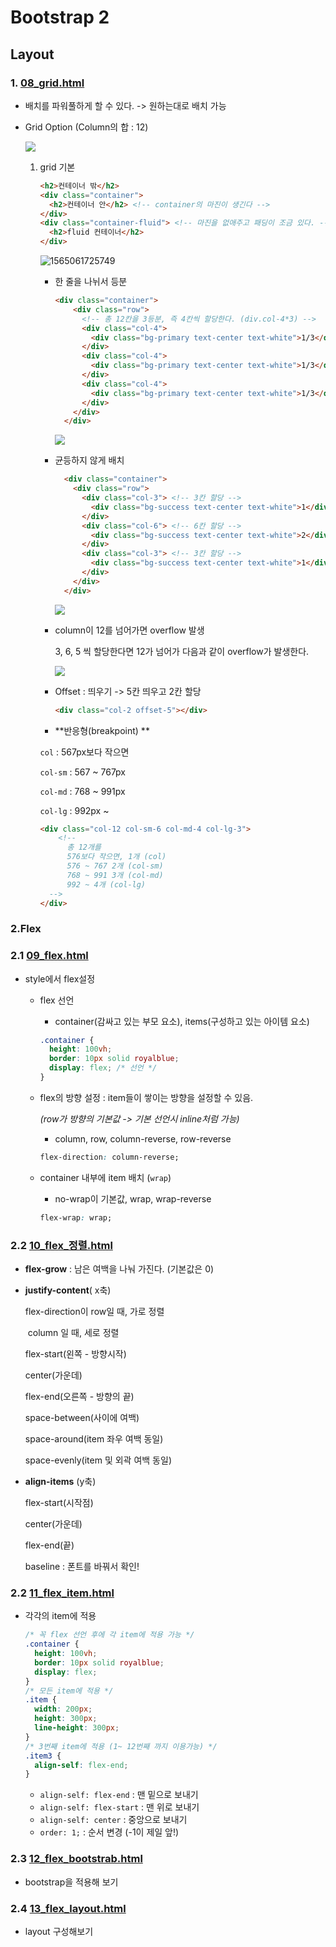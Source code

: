 # Bootstrap 2

## Layout

### 1. [08_grid.html](C:\Users\student\Desktop\Jimin\web\bootstrap\08_grid.html)

* 배치를 파워풀하게 할 수 있다. -> 원하는대로 배치 가능

* Grid Option (Column의 합 : 12)

  ![](C:\Users\student\Desktop\Jimin\TIL\web\img\grid_option.PNG)

  1. grid 기본

     ```html
     <h2>컨테이너 밖</h2> 
     <div class="container">
       <h2>컨테이너 안</h2> <!-- container의 마진이 생긴다 -->
     </div>
     <div class="container-fluid"> <!-- 마진을 없애주고 패딩이 조금 있다. -->
       <h2>fluid 컨테이너</h2>
     </div>
     ```

     ![1565061725749](C:\Users\student\AppData\Roaming\Typora\typora-user-images\1565061725749.png)

     * 한 줄을 나뉘서 등분

       ```html
       <div class="container">
           <div class="row">
             <!-- 총 12칸을 3등분, 즉 4칸씩 할당한다. (div.col-4*3) -->
             <div class="col-4">
               <div class="bg-primary text-center text-white">1/3</div>
             </div>
             <div class="col-4">
               <div class="bg-primary text-center text-white">1/3</div>
             </div>
             <div class="col-4">
               <div class="bg-primary text-center text-white">1/3</div>
             </div>
           </div>
         </div>
       ```

       ![](C:\Users\student\Desktop\Jimin\TIL\web\img\grid_1_3.jpg)

     * 균등하지 않게 배치

       ```HTML
         <div class="container">
           <div class="row">
             <div class="col-3"> <!-- 3칸 할당 -->
               <div class="bg-success text-center text-white">1</div>
             </div>
             <div class="col-6"> <!-- 6칸 할당 -->
               <div class="bg-success text-center text-white">2</div>
             </div>
             <div class="col-3"> <!-- 3칸 할당 -->
               <div class="bg-success text-center text-white">1</div>
             </div>
           </div>
         </div>
       ```

       ![](C:\Users\student\Desktop\Jimin\TIL\web\img\grid_1_2_1.PNG)

     * column이 12를 넘어가면 overflow 발생

       3, 6, 5 씩 할당한다면 12가 넘어가 다음과 같이 overflow가 발생한다.

       ![](C:\Users\student\Desktop\Jimin\TIL\web\img\gird_overflow.PNG)

     * Offset : 띄우기 -> 5칸 띄우고 2칸 할당

       ```html
       <div class="col-2 offset-5"></div>
       ```

     *  **반응형(breakpoint) **

       `col` : 567px보다 작으면

       `col-sm` : 567 ~ 767px

       `col-md` : 768 ~ 991px

       `col-lg` : 992px ~ 

       ```html
       <div class="col-12 col-sm-6 col-md-4 col-lg-3"> 
           <!-- 
             총 12개를
             576보다 작으면, 1개 (col)
             576 ~ 767 2개 (col-sm)
             768 ~ 991 3개 (col-md)
             992 ~ 4개 (col-lg)
         -->
       </div>
       ```

       

### 2.Flex

### 2.1 [09_flex.html](C:\Users\student\Desktop\Jimin\web\bootstrap\09_flex.html)

* style에서 flex설정

  * flex 선언

    * container(감싸고 있는 부모 요소), items(구성하고 있는 아이템 요소)

    ```css
    .container {
      height: 100vh;
      border: 10px solid royalblue;
      display: flex; /* 선언 */
    }
    ```

  * flex의 방향 설정 : item들이 쌓이는 방향을 설정할 수 있음.

    _(row가 방향의 기본값 -> 기본 선언시 inline처럼 가능)_

    * column, row, column-reverse, row-reverse

    ```css
    flex-direction: column-reverse;
    ```

  * container 내부에 item 배치 (`wrap`)

    *   no-wrap이 기본값, wrap, wrap-reverse

    ```css
    flex-wrap: wrap;
    ```

### 2.2 [10_flex_정렬.html](C:\Users\student\Desktop\Jimin\web\bootstrap\10_flex_정렬.html)

* **flex-grow** : 남은 여백을 나눠 가진다. (기본값은 0)

* **justify-content**( x축)

  flex-direction이 row일 때, 가로 정렬

  ​                        	column 일 때, 세로 정렬

   flex-start(왼쪽 - 방향시작)

   center(가운데)

   flex-end(오른쪽 - 방향의 끝)

    space-between(사이에 여백)

    space-around(item 좌우 여백 동일)

    space-evenly(item 및 외곽 여백 동일)

* **align-items** (y축)

  flex-start(시작점)

  center(가운데)

   flex-end(끝)

   baseline : 폰트를 바꿔서 확인!

### 2.2 [11_flex_item.html](C:\Users\student\Desktop\Jimin\web\bootstrap\11_flex_item.html)

* 각각의 item에 적용

  ```css
  /* 꼭 flex 선언 후에 각 item에 적용 가능 */
  .container {
    height: 100vh;
    border: 10px solid royalblue;
    display: flex;
  } 
  /* 모든 item에 적용 */
  .item {
    width: 200px;
    height: 300px;
    line-height: 300px;
  }
  /* 3번째 item에 적용 (1~ 12번째 까지 이용가능) */
  .item3 {
    align-self: flex-end;
  }
  ```

  * `align-self: flex-end` : 맨 밑으로 보내기
  * `align-self: flex-start` : 맨 위로 보내기
  * `align-self: center` : 중앙으로 보내기 
  * `order: 1;` : 순서 변경 (-1이 제일 앞!)

### 2.3 [12_flex_bootstrab.html](C:\Users\student\Desktop\Jimin\web\bootstrap\12_flex_bootstrab.html)

* bootstrap을 적용해 보기

### 2.4 [13_flex_layout.html](C:\Users\student\Desktop\Jimin\web\bootstrap\13_flex_layout.html)

* layout 구성해보기